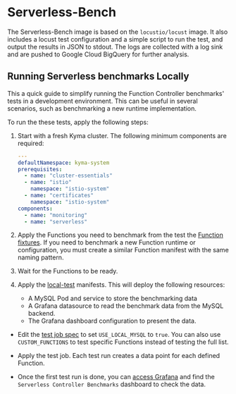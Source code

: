 # Serverless-Bench

The Serverless-Bench image is based on the `locustio/locust` image. It also includes a locust test configuration and a simple script to run the test, and output the results in JSON to stdout. The logs are collected with a log sink and are pushed to Google Cloud BigQuery for further analysis.  

## Running Serverless benchmarks Locally

This a quick guide to simplify running the Function Controller benchmarks' tests in a development environment. This can be useful in several scenarios, such as benchmarking a new runtime implementation.

To run the these tests, apply the following steps:

1. Start with a fresh Kyma cluster. The following minimum components are required:

   ```yaml
   ---
   defaultNamespace: kyma-system
   prerequisites:
     - name: "cluster-essentials"
     - name: "istio"
       namespace: "istio-system"
     - name: "certificates"
       namespace: "istio-system"
   components:
     - name: "monitoring"
     - name: "serverless"
   ```

2. Apply the Functions you need to benchmark from the test the [Function fixtures](./fixtures/functions/). If you need to benchmark a new Function runtime or configuration, you must create a similar Function manifest with the same naming pattern. 

3. Wait for the Functions to be ready.
4. Apply the [local-test](./fixtures/local-test/) manifests. This will deploy the following resources:
    - A MySQL Pod and service to store the benchmarking data
    - A Grafana datasource to read the benchmark data from the MySQL backend.
    - The Grafana dashboard configuration to present the data.
- Edit the [test job spec](./fixtures/serverless-benchmark-job.yaml) to set `USE_LOCAL_MYSQL` to `true`. You can also use `CUSTOM_FUNCTIONS` to test specific Functions instead of testing the full list.
- Apply the test job. Each test run creates a data point for each defined Function.

- Once the first test run is done, you can [access Grafana](https://kyma-project.io/docs/kyma/latest/04-operation-guides/security/sec-06-access-expose-grafana/) and find the `Serverless Controller Benchmarks` dashboard to check the data.
